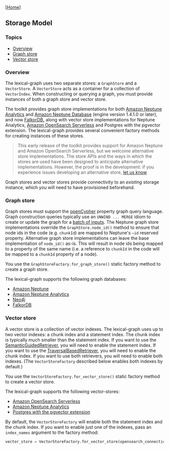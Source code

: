 [[Home](./)]

## Storage Model

### Topics

- [Overview](#overview)
- [Graph store](#graph-store)
- [Vector store](#vector-store)

### Overview

The lexical-graph uses two separate stores: a `GraphStore` and a `VectorStore`. A `VectorStore` acts as a container for a collection of `VectorIndex`. When constructing or querying a graph, you must provide instances of both a graph store and vector store.

The toolkit provides graph store implementations for both [Amazon Neptune Analytics](https://docs.aws.amazon.com/neptune-analytics/latest/userguide/what-is-neptune-analytics.html) and [Amazon Neptune Database](https://docs.aws.amazon.com/neptune/latest/userguide/intro.html) (engine version 1.4.1.0 or later), and now [FalkorDB](https://docs.falkordb.com/)**,** along with vector store implementations for Neptune Analytics, [Amazon OpenSearch Serverless](https://docs.aws.amazon.com/opensearch-service/latest/developerguide/serverless.html) and Postgres with the pgvector extension. The lexical-graph provides several convenient factory methods for creating instances of these stores.

> This early release of the toolkit provides support for Amazon Neptune and Amazon OpenSearch Serverless, but we welcome alternative store implementations. The store APIs and the ways in which the stores are used have been designed to anticipate alternative implementations. However, the proof is in the development: if you experience issues developing an alternative store, [let us know](https://github.com/awslabs/graphrag-toolkit/issues).

Graph stores and vector stores provide connectivity to an *existing* storage instance, which you will need to have provisioned beforehand.

### Graph store

Graph stores must support the [openCypher](https://opencypher.org/) property graph query language. Graph construction queries typically use an `UNWIND ... MERGE` idiom to create or update the graph for a [batch of inputs](https://docs.aws.amazon.com/neptune-analytics/latest/userguide/best-practices-content.html#best-practices-content-14). The Neptune graph store implementations override the `GraphStore.node_id()` method to ensure that node ids in the code (e.g. `chunkId`) are mapped to Neptune's `~id` reserved property. Alternative graph store implementations can leave the base implementation of `node_id()` as-is. This will result in node ids being mapped to a property of the same name (i.e. a reference to `chunkId` in the code will be mapped to a `chunkId` property of a node).

You use the `GraphStoreFactory.for_graph_store()` static factory method to create a graph store.

The lexical-graph supports the following graph databases:

  - [Amazon Neptune](./graph-store-neptune-db.md)
  - [Amazon Neptune Analytics](./graph-store-neptune-analytics.md)
  - [Neo4j](./graph-store-neo4j.md)
  - [FalkorDB](./graph-store-falkor-db.md)

### Vector store

A vector store is a collection of vector indexes. The lexical-graph uses up to two vector indexes: a chunk index and a statement index. The chunk index is typically much smaller than the statement index. If you want to use the [SemanticGuidedRetriever](./querying.md#semanticguidedretriever), you will need to enable the statement index. If you want to use the [TraversalBasedRetriever](./querying.md#traversalbasedretriever), you will need to enable the chunk index. If you want to use both retrievers, you will need to enable both indexes. (The `VectorStoreFactory` described below enables both indexes by default.)

You use the `VectorStoreFactory.for_vector_store()` static factory method to create a vector store.

The lexical-graph supports the following vector-stores:

  - [Amazon OpenSearch Serverless](./vector-store-opensearch-serverless.md)
  - [Amazon Neptune Analytics](./vector-store-neptune-analytics.md)
  - [Postgres with the pgvector extension](./vector-store-postgres.md)

By default, the `VectorStoreFactory` will enable both the statement index and the chunk index. If you want to enable just one of the indexes, pass an `index_names` argument to the factory method:

```python
vector_store = VectorStoreFactory.for_vector_store(opensearch_connection_info, index_names=['chunk'])
```

